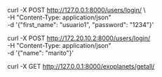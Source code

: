 curl -X POST http://127.0.0.1:8000/users/login/ \   
-H "Content-Type: application/json" \
-d '{"first_name": "usuario1", "password": "1234"}'

curl -X POST http://172.20.10.2:8000/users/login/ \
-H "Content-Type: application/json" \
-d '{"name": "marito"}'

curl -X GET http://127.0.0.1:8000/exoplanets/getall/